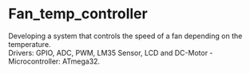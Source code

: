 # Fan_temp_controller
Developing a system that controls the speed of a fan depending on the temperature. <br>
Drivers: GPIO, ADC, PWM, LM35 Sensor, LCD and DC-Motor - Microcontroller: ATmega32.

